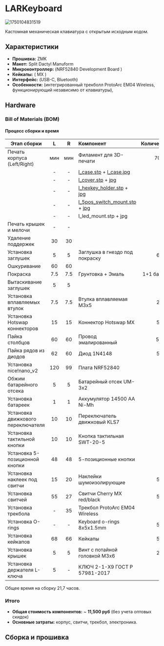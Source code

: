 # LARKeyboard
![1750104831519](https://github.com/user-attachments/assets/b53b73be-e556-4599-bc34-2baae3e7fba7)

Кастомная механическая клавиатура с открытым исходным кодом.  

## **Характеристики**  
- **Прошивка:** ZMK 
- **Макет:** Split Dactyl Manuform
- **Микроконтроллер:** (NRF52840 Development Board )  
- **Кейкапы:** ( MX )  
- **Интерфейс:** (USB-C, Bluetooth)  
- **Особенности:** (интегрированный трекболл ProtoArc EM04 Wireless, функционирующий независимо от клавиатуры),  


## Hardware
### **Bill of Materials (BOM)**  
#### **Процесс сборки и время**

| Этап сборки                        |   L   |   R   | Компонент                                                                                                               | Количество | Примечание |
| ---------------------------------- | :---: | :---: | :---------------------------------------------------------------------------------------------------------------------- | ---------: | ---------: |
| Печать корпуса (Left/Right)        |  мин  |  мин  | Филамент для 3D-печати                                                                                                  |     700 гр |
|                                    |   -   |   -   | [l_case.stp](hardware/3d_models_to_print/l_case.stp) + [l_case.jpg](hardware/3d_models_to_print/l_case.jpg) |       1 шт |
|                                    |   -   |   -   | [l_cover.stp](hardware/3d_models_to_print/l_cover.stp) + [jpg](hardware/3d_models_to_print/l_cover.jpg)                                                                  |       1 шт |
|                                    |   -   |   -   | [l_hexkey_holder.stp](hardware/3d_models_to_print/l_hexkey_holder.stp) + [jpg](hardware/3d_models_to_print/l_hexkey_holder.jpg)                                                       |       1 шт |
|                                    |   -   |   -   | [l_5pos_switch_mount.stp](hardware/3d_models_to_print/l_5pos_switch_mount.stp) + [jpg](hardware/3d_models_to_print/l_5pos_switch_mount.jpg)                                                                  |       1 шт |
|                                    |   -   |   -   | l_led_mount.stp + jpg                                                               |       1 шт |
| Печать крышек и мелочи             |   -   |   -   |                                                                                                                         |            |
| Удаление поддержек                 |  30   |  30   |                                                                                                                         |            |
| Установка заглушек                 |   5   |   5   | Заглушка в гнездо под покраску                                                                                          |      60 шт |
| Ошкуривание                        |  60   |  60   |                                                                                                                         |            |
| Покраска                           |  7.5  |  7.5  | Грунтовка + Эмаль                                                                                                       | 1+1 баллон |
| Вытаскивание заглушек              |   5   |   5   |                                                                                                                         |            |
| Установка вплавляемых втулок       |  7.5  |  7.5  | Втулка вплавляемая М3х5                                                                                                 |      24 шт |
| Установка Hotswap коннекторов      |  15   |  15   | Коннектор Hotswap MX                                                                                                    |      59 шт |
| Пайка столбцов                     |  60   |  60   | Провод эмалированный                                                                                                    |      500 м |
| Пайка рядов из диодов              |  62   |  60   | Диод  1N4148                                                                                                            |      59 шт |
| Установка nice!nano_v2             |  120  |  99   | Плата NRF52840                                                                                                          |       2 шт |
| Обжим батарейного отсека           |   5   |   5   | Батарейный отсек UM-3x2                                                                                                 |       2 шт |
| Установка батареек                 |   1   |   1   | Аккумулятор 14500 АА Ni-Mh                                                                                              |       4 шт |
| Установка движкового переключателя |  10   |  10   | Переключатель движковый KLS7                                                                                            |       2 шт |
| Установка тактильной кнопки        |  10   |  10   | Кнопка тактильная SWT-20-5                                                                                              |       2 шт |
| Установка 5-позиционной кнопки     |  48   |  48   | 5-позиционные кнопки                                                                                                    |       2 шт |
| Установка наклеек под свитчи       |  15   |  20   | Наклейки шумоизолирующие                                                                                                |      59 шт |
| Установка свитчей                  |  55   |  27   | Свитчи Cherry MX red/black                                                                                              |      59 шт |
| Установка трекбола                 |   -   |  35   | Трекбол ProtoArc EM04 Wireless                                                                                          |       1 шт |
| Установка O-rings                  |   -   |   -   | Keyboard o-rings 8x5x1.5mm                                                                                              |      59 шт |
| Установка кейкапов                 |  68   |  66   | Кейкапы                                                                                                                 |      59 шт |
| Установка крышек                   |   5   |   5   | Винт с потайной головкой М3х6                                                                                           |      24 шт |
| Установка держателя L-ключа        |   5   |   -   | КЛЮЧ 2-1-Х9 ГОСТ Р 57981-2017                                                                                           |       1 шт |


Общее время на сборку 21,7  часов.

### **Итого**
- **Общая стоимость компонентов:** ~ **11,500 руб** (без учета оптовых скидок)
- **Основные затраты:** корпус, свитчи, трекбол, электроника.

## **Сборка и прошивка**  
